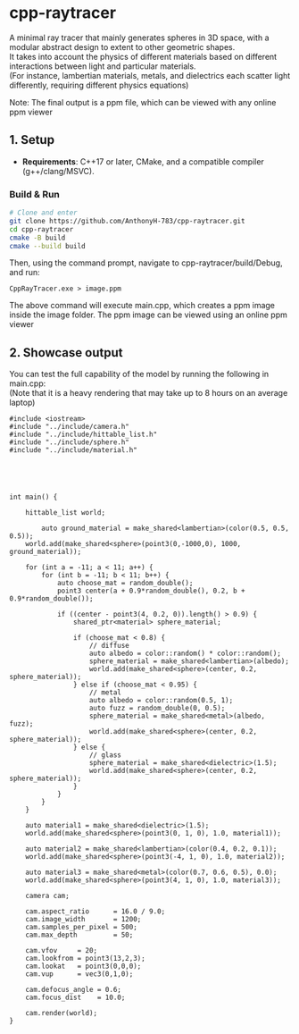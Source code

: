 # cpp-raytracer
A minimal ray tracer that mainly generates spheres in 3D space, with a modular abstract design to extent to other geometric shapes.\
It takes into account the physics of different materials based on different interactions between light and particular materials. \
(For instance, lambertian materials, metals, and dielectrics each scatter light differently, requiring different physics equations)

Note: The final output is a ppm file, which can be viewed with any online ppm viewer
## 1. Setup
- **Requirements**: C++17 or later, CMake, and a compatible compiler (g++/clang/MSVC).
### Build & Run
```bash
# Clone and enter
git clone https://github.com/AnthonyH-783/cpp-raytracer.git
cd cpp-raytracer
cmake -B build
cmake --build build
```
Then, using the command prompt, navigate to cpp-raytracer/build/Debug, and run:
```
CppRayTracer.exe > image.ppm
```
The above command will execute main.cpp, which creates a ppm image inside the image folder.
The ppm image can be viewed using an online ppm viewer

## 2. Showcase output
You can test the full capability of the model by running the following in main.cpp: \
(Note that it is a heavy rendering that may take up to 8 hours on an average laptop)
```
#include <iostream>
#include "../include/camera.h"
#include "../include/hittable_list.h"
#include "../include/sphere.h"
#include "../include/material.h"





int main() {

    hittable_list world;

        auto ground_material = make_shared<lambertian>(color(0.5, 0.5, 0.5));
    world.add(make_shared<sphere>(point3(0,-1000,0), 1000, ground_material));

    for (int a = -11; a < 11; a++) {
        for (int b = -11; b < 11; b++) {
            auto choose_mat = random_double();
            point3 center(a + 0.9*random_double(), 0.2, b + 0.9*random_double());

            if ((center - point3(4, 0.2, 0)).length() > 0.9) {
                shared_ptr<material> sphere_material;

                if (choose_mat < 0.8) {
                    // diffuse
                    auto albedo = color::random() * color::random();
                    sphere_material = make_shared<lambertian>(albedo);
                    world.add(make_shared<sphere>(center, 0.2, sphere_material));
                } else if (choose_mat < 0.95) {
                    // metal
                    auto albedo = color::random(0.5, 1);
                    auto fuzz = random_double(0, 0.5);
                    sphere_material = make_shared<metal>(albedo, fuzz);
                    world.add(make_shared<sphere>(center, 0.2, sphere_material));
                } else {
                    // glass
                    sphere_material = make_shared<dielectric>(1.5);
                    world.add(make_shared<sphere>(center, 0.2, sphere_material));
                }
            }
        }
    }

    auto material1 = make_shared<dielectric>(1.5);
    world.add(make_shared<sphere>(point3(0, 1, 0), 1.0, material1));

    auto material2 = make_shared<lambertian>(color(0.4, 0.2, 0.1));
    world.add(make_shared<sphere>(point3(-4, 1, 0), 1.0, material2));

    auto material3 = make_shared<metal>(color(0.7, 0.6, 0.5), 0.0);
    world.add(make_shared<sphere>(point3(4, 1, 0), 1.0, material3));

    camera cam;

    cam.aspect_ratio      = 16.0 / 9.0;
    cam.image_width       = 1200;
    cam.samples_per_pixel = 500;
    cam.max_depth         = 50;

    cam.vfov     = 20;
    cam.lookfrom = point3(13,2,3);
    cam.lookat   = point3(0,0,0);
    cam.vup      = vec3(0,1,0);

    cam.defocus_angle = 0.6;
    cam.focus_dist    = 10.0;

    cam.render(world);
}
```
